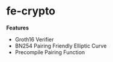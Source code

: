 # fe-crypto

**Features**
- Groth16 Verifier
- BN254 Pairing Friendly Elliptic Curve
- Precompile Pairing Function